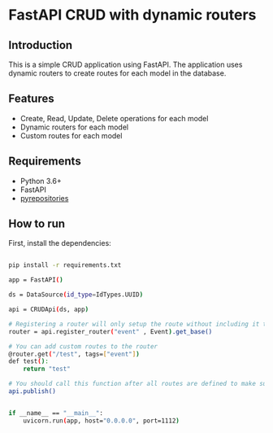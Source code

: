 # FastAPI CRUD with dynamic routers

## Introduction

This is a simple CRUD application using FastAPI. The application uses dynamic routers to create routes for each model in the database.

## Features

- Create, Read, Update, Delete operations for each model
- Dynamic routers for each model
- Custom routes for each model

## Requirements

- Python 3.6+
- FastAPI
- [pyrepositories](https://pypi.org/project/pyrepositories/)

## How to run

First, install the dependencies:

```bash

pip install -r requirements.txt

app = FastAPI()

ds = DataSource(id_type=IdTypes.UUID)

api = CRUDApi(ds, app)

# Registering a router will only setup the route without including it to the app, hence you can add custom endpoints to the router
router = api.register_router("event" , Event).get_base()

# You can add custom routes to the router
@router.get("/test", tags=["event"])
def test():
    return "test"

# You should call this function after all routes are defined to make sure the routes are registered
api.publish()


if __name__ == "__main__":
    uvicorn.run(app, host="0.0.0.0", port=1112)
```
